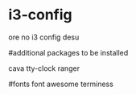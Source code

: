 # i3-config
ore no i3 config desu 

#additional packages to be installed

cava
tty-clock
ranger

#fonts
font awesome
terminess
